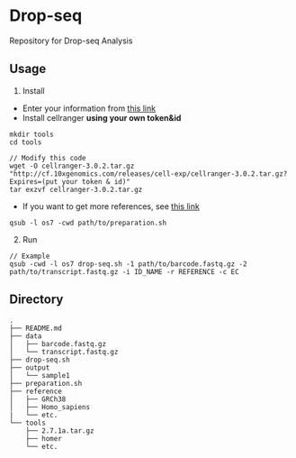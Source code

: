 # Drop-seq
Repository for Drop-seq Analysis

## Usage
1. Install
* Enter your information from [this link](https://support.10xgenomics.com/single-cell-gene-expression/software/downloads/latest)
* Install cellranger **using your own token&id**
```
mkdir tools
cd tools

// Modify this code
wget -O cellranger-3.0.2.tar.gz "http://cf.10xgenomics.com/releases/cell-exp/cellranger-3.0.2.tar.gz?Expires=(put your token & id)"
tar exzvf cellranger-3.0.2.tar.gz
```
* If you want to get more references, see [this link](https://support.10xgenomics.com/single-cell-gene-expression/software/downloads/latest)

```
qsub -l os7 -cwd path/to/preparation.sh
```

2. Run
```
// Example
qsub -cwd -l os7 drop-seq.sh -1 path/to/barcode.fastq.gz -2 path/to/transcript.fastq.gz -i ID_NAME -r REFERENCE -c EC
```

## Directory
```
.
├── README.md
├── data
│   ├── barcode.fastq.gz
│   └── transcript.fastq.gz
├── drop-seq.sh
├── output
│   └── sample1
├── preparation.sh
├── reference
│   ├── GRCh38
│   ├── Homo_sapiens
|   └── etc.
└── tools
    ├── 2.7.1a.tar.gz
    ├── homer
    └── etc.
```










